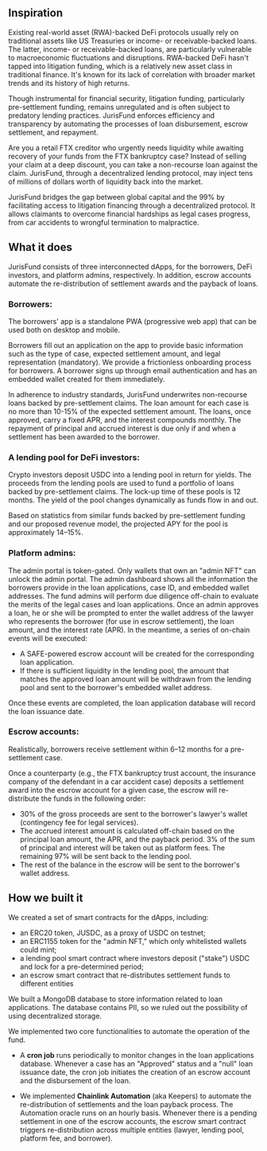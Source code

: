 ## Inspiration

Existing real-world asset (RWA)-backed DeFi protocols usually rely on traditional assets like US Treasuries or income- or receivable-backed loans. The latter, income- or receivable-backed loans, are particularly vulnerable to macroeconomic fluctuations and disruptions. RWA-backed DeFi hasn't tapped into litigation funding, which is a relatively new asset class in traditional finance. It's known for its lack of correlation with broader market trends and its history of high returns.

Though instrumental for financial security, litigation funding, particularly pre-settlement funding, remains unregulated and is often subject to predatory lending practices. JurisFund enforces efficiency and transparency by automating the processes of loan disbursement, escrow settlement, and repayment. 

Are you a retail FTX creditor who urgently needs liquidity while awaiting recovery of your funds from the FTX bankruptcy case? Instead of selling your claim at a deep discount, you can take a non-recourse loan against the claim. JurisFund, through a decentralized lending protocol, may inject tens of millions of dollars worth of liquidity back into the market.

JurisFund bridges the gap between global capital and the 99% by facilitating access to litigation financing through a decentralized protocol. It allows claimants to overcome financial hardships as legal cases progress, from car accidents to wrongful termination to malpractice.


## What it does

JurisFund consists of three interconnected dApps, for the borrowers, DeFi investors, and platform admins, respectively. In addition, escrow accounts automate the re-distribution of settlement awards and the payback of loans. 

### Borrowers:
The borrowers' app is a standalone PWA (progressive web app) that can be used both on desktop and mobile.

Borrowers fill out an application on the app to provide basic information such as the type of case, expected settlement amount, and legal representation (mandatory). We provide a frictionless onboarding process for borrowers. A borrower signs up through email authentication and has an embedded wallet created for them immediately. 

In adherence to industry standards, JurisFund underwrites non-recourse loans backed by pre-settlement claims. The loan amount for each case is no more than 10-15% of the expected settlement amount.  The loans, once approved, carry a fixed APR, and the interest compounds monthly. The repayment of principal and accrued interest is due only if and when a settlement has been awarded to the borrower. 

### A lending pool for DeFi investors:
Crypto investors deposit USDC into a lending pool in return for yields. The proceeds from the lending pools are used to fund a portfolio of loans backed by pre-settlement claims. The lock-up time of these pools is 12 months. The yield of the pool changes dynamically as funds flow in and out. 

Based on statistics from similar funds backed by pre-settlement funding and our proposed revenue model, the projected APY for the pool is approximately 14–15%.

### Platform admins:
The admin portal is token-gated. Only wallets that own an "admin NFT" can unlock the admin portal. The admin dashboard shows all the information the borrowers provide in the loan applications, case ID, and embedded wallet addresses. The fund admins will perform due diligence off-chain to evaluate the merits of the legal cases and loan applications. Once an admin approves a loan, he or she will be prompted to enter the wallet address of the lawyer who represents the borrower (for use in escrow settlement), the loan amount, and the interest rate (APR).  In the meantime, a series of on-chain events will be executed:

- A SAFE-powered escrow account will be created for the corresponding loan application. 
- If there is sufficient liquidity in the lending pool, the amount that matches the approved loan amount will be withdrawn from the lending pool and sent to the borrower's embedded wallet address. 

Once these events are completed, the loan application database will record the loan issuance date. 

### Escrow accounts:
Realistically, borrowers receive settlement within 6–12 months for a pre-settlement case.

Once a counterparty (e.g., the FTX bankruptcy trust account, the insurance company of the defendant in a car accident case) deposits a settlement award into the escrow account for a given case, the escrow will re-distribute the funds in the following order:

- 30% of the gross proceeds are sent to the borrower's lawyer's wallet (contingency fee for legal services).
- The accrued interest amount is calculated off-chain based on the principal loan amount, the APR, and the payback period. 3% of the sum of principal and interest will be taken out as platform fees. The remaining 97% will be sent back to the lending pool. 
- The rest of the balance in the escrow will be sent to the borrower's wallet address.

## How we built it

We created a set of smart contracts for the dApps, including:

- an ERC20 token, JUSDC, as a proxy of USDC on testnet;
- an ERC1155 token for the "admin NFT," which only whitelisted wallets could mint;
- a lending pool smart contract where investors deposit ("stake") USDC and lock for a pre-determined period;
- an escrow smart contract that re-distributes settlement funds to different entities 

We built a MongoDB database to store information related to loan applications. The database contains PII, so we ruled out the possibility of using decentralized storage.

We implemented two core functionalities to automate the operation of the fund. 

- A **cron job** runs periodically to monitor changes in the loan applications database. Whenever a case has an "Approved" status and a "null" loan issuance date, the cron job initiates the creation of an escrow account and the disbursement of the loan. 

- We implemented **Chainlink Automation** (aka Keepers) to automate the re-distribution of settlements and the loan payback process. The Automation oracle runs on an hourly basis. Whenever there is a pending settlement in one of the escrow accounts, the escrow smart contract triggers re-distribution across multiple entities (lawyer, lending pool, platform fee, and borrower).


